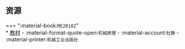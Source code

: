 ## 资源  
=== ":material-book:`ME20102`"  
    * [教材](http://api.cqu-openlib.cn/file?key=iIStK2qnvyqd) - :material-format-quote-open:`机械原理` - :material-account:`杜静` - :material-printer:`机械工业出版社`  